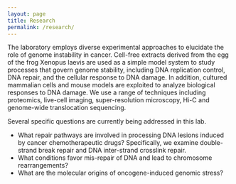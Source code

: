 ```yaml
---
layout: page
title: Research
permalink: /research/
---
```


The laboratory employs diverse experimental approaches to elucidate the role of 
genome instability in cancer. Cell-free extracts derived from the egg of the frog
Xenopus laevis are used as a simple model system to study processes that govern
genome stability, including DNA replication control, DNA repair, and the cellular
response to DNA damage. In addition, cultured mammalian cells and mouse
models are exploited to analyze biological responses to DNA damage.
We use a range of techniques including proteomics, live-cell imaging, super-resolution microscopy,
Hi-C and genome-wide translocation sequencing. 

Several specific questions are currently being addressed in this lab.
* What repair pathways are involved in processing DNA lesions induced by cancer chemotherapeutic drugs? Specifically,
we examine double-strand break repair and DNA inter-strand crosslink repair.
* What conditions favor mis-repair of DNA and lead to chromosome rearrangements?
* What are the molecular origins of oncogene-induced genomic stress?

